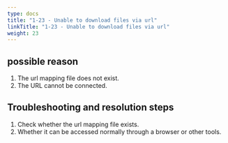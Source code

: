 ```yaml
---
type: docs
title: "1-23 - Unable to download files via url"
linkTitle: "1-23 - Unable to download files via url"
weight: 23
---
```


## possible reason

1. The url mapping file does not exist.
2. The URL cannot be connected.

## Troubleshooting and resolution steps

1. Check whether the url mapping file exists.
2. Whether it can be accessed normally through a browser or other tools.

<p style="margin-top: 3rem;"> </p>